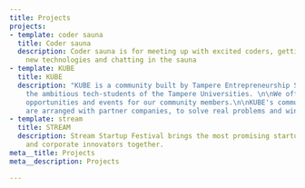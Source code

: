 ```yaml
---
title: Projects
projects:
- template: coder sauna
  title: Coder sauna
  description: Coder sauna is for meeting up with excited coders, getting to know
    new technologies and chatting in the sauna
- template: KUBE
  title: KUBE
  description: "KUBE is a community built by Tampere Entrepreneurship Society for
    the ambitious tech-students of the Tampere Universities. \n\nWe offer challenges,
    opportunities and events for our community members.\n\nKUBE's community challenges
    are arranged with partner companies, to solve real problems and win deserved rewards.\n"
- template: stream
  title: STREAM
  description: Stream Startup Festival brings the most promising startups, investors
    and corporate innovators together.
meta__title: Projects
meta__description: Projects

---
```

